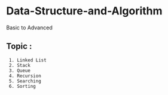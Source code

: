 # Data-Structure-and-Algorithm
Basic to Advanced
## Topic :
     1. Linked List
     2. Stack
     3. Queue
     4. Recursion
     5. Searching
     6. Sorting

